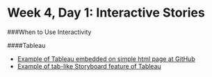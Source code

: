# Week 4, Day 1: Interactive Stories

###When to Use Interactivity

####Tableau

- [Example of Tableau embedded on simple html page at GitHub](http://jacklule.github.io/embed-test-Tableau.html)
- [Example of tab-like Storyboard feature of Tableau](https://public.tableau.com/s/gallery/spending-and-performance-5-european-football-leagues)

